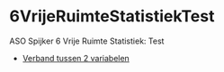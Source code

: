 # 6VrijeRuimteStatistiekTest

ASO Spijker 6 Vrije Ruimte Statistiek: Test

* [Verband tussen 2 variabelen](https://hub.pietersmets.be/hub/user-redirect/git-pull?repo=https%3A%2F%2Fgithub.com%2Fpsmsmets%2F6VrijeRuimteStatistiekTest&urlpath=lab%2Ftree%2F6VrijeRuimteStatistiekTest%2FVerband+tussen+2+variabelen.ipynb&branch=main)
